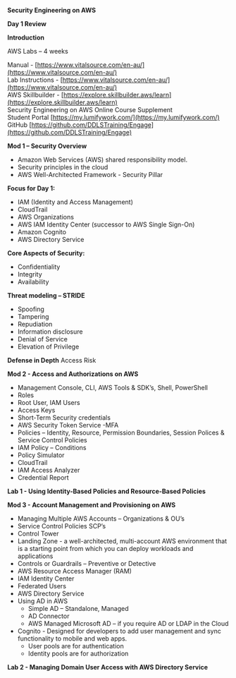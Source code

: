 **Security Engineering on AWS**

**Day 1 Review**

**Introduction**

AWS Labs – 4 weeks 

Manual - [https://www.vitalsource.com/en-au/](https://www.vitalsource.com/en-au/)  
Lab Instructions - [https://www.vitalsource.com/en-au/](https://www.vitalsource.com/en-au/)  
AWS Skillbuilder - [https://explore.skillbuilder.aws/learn](https://explore.skillbuilder.aws/learn)  
Security Engineering on AWS Online Course Supplement  
Student Portal  [https://my.lumifywork.com/](https://my.lumifywork.com/) 
GitHub [https://github.com/DDLSTraining/Engage](https://github.com/DDLSTraining/Engage)

**Mod 1 – Security Overview**
- Amazon Web Services (AWS) shared responsibility model.
- Security principles in the cloud
- AWS Well-Architected Framework - Security Pillar

**Focus for Day 1:**
- IAM (Identity and Access Management)
- CloudTrail
- AWS Organizations
- AWS IAM Identity Center (successor to AWS Single Sign-On)
- Amazon Cognito
- AWS Directory Service

**Core Aspects of Security:**
- Confidentiality
- Integrity
- Availability

**Threat modeling – STRIDE**
- Spoofing
- Tampering
- Repudiation
- Information disclosure
- Denial of Service
- Elevation of Privilege

**Defense in Depth**
Access Risk

**Mod 2 - Access and Authorizations on AWS**

- Management Console, CLI, AWS Tools & SDK’s, Shell, PowerShell
- Roles
- Root User, IAM Users
- Access Keys
- Short-Term Security credentials
- AWS Security Token Service
 -MFA
- Policies – Identity, Resource, Permission Boundaries, Session Polices & Service Control Policies
- IAM Policy – Conditions
 - Policy Simulator
- CloudTrail
- IAM Access Analyzer
- Credential Report

**Lab 1 - Using Identity-Based Policies and Resource-Based Policies**

**Mod 3 - Account Management and Provisioning on AWS**

- Managing Multiple AWS Accounts – Organizations & OU’s
- Service Control Policies SCP’s
- Control Tower
- Landing Zone - a well-architected, multi-account AWS environment that is a starting point from which you can deploy workloads and applications
- Controls or Guardrails – Preventive or Detective
- AWS Resource Access Manager (RAM)
- IAM Identity Center
- Federated Users
- AWS Directory Service
- Using AD in AWS
	- Simple AD – Standalone, Managed
	- AD Connector
	- AWS Managed Microsoft AD – if you require AD or LDAP in the Cloud
- Cognito - Designed for developers to add user management and sync functionality to mobile and web apps.
  - User pools are for authentication
  - Identity pools are for authorization

**Lab 2 - Managing Domain User Access with AWS Directory Service**

